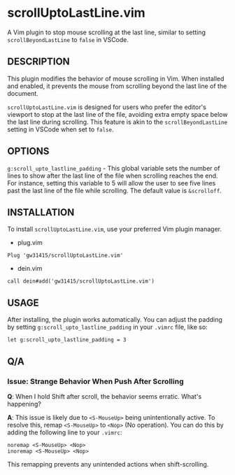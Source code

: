 # scrollUptoLastLine.vim
A Vim plugin to stop mouse scrolling at the last line, similar to setting `scrollBeyondLastLine` to `false` in VSCode.

## DESCRIPTION

This plugin modifies the behavior of mouse scrolling in Vim. When installed and enabled, it prevents the mouse from scrolling beyond the last line of the document.

`scrollUptoLastLine.vim` is designed for users who prefer the editor's viewport to stop at the last line of the file, avoiding extra empty space below the last line during scrolling. This feature is akin to the `scrollBeyondLastLine` setting in VSCode when set to `false`.

## OPTIONS

`g:scroll_upto_lastline_padding` - This global variable sets the number of lines to show after the last line of the file when scrolling reaches the end. For instance, setting this variable to 5 will allow the user to see five lines past the last line of the file while scrolling. The default value is `&scrolloff`.

## INSTALLATION

To install `scrollUptoLastLine.vim`, use your preferred Vim plugin manager.

- plug.vim
```vim
Plug 'gw31415/scrollUptoLastLine.vim'
```

- dein.vim
```vim
call dein#add('gw31415/scrollUptoLastLine.vim')
```

## USAGE

After installing, the plugin works automatically. You can adjust the padding by setting `g:scroll_upto_lastline_padding` in your `.vimrc` file, like so:

```vim
let g:scroll_upto_lastline_padding = 3
```

## Q/A

### Issue: Strange Behavior When Push <SHIFT> After Scrolling

**Q**: When I hold Shift after scroll, the behavior seems erratic. What's happening?

**A**: This issue is likely due to `<S-MouseUp>` being unintentionally active. To resolve this, remap `<S-MouseUp>` to `<Nop>` (No operation). You can do this by adding the following line to your `.vimrc`:

```vim
noremap <S-MouseUp> <Nop>
inoremap <S-MouseUp> <Nop>
```

This remapping prevents any unintended actions when shift-scrolling.
